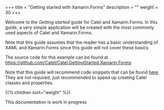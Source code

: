 +++
title = "Getting started with Xamarin.Forms" 
description = ""
weight = 30
+++

Welcome to the *Getting started* guide for Catel and Xamarin.Forms. In this guide, a very simple application will be created with the most commonly used aspects of Catel and Xamarin.Forms.

Note that this guide assumes that the reader has a basic understanding of XAML and Xamarin.Forms since this guide will not cover these basics

The source code for this example can be found at <https://github.com/Catel/Catel.GettingStarted.Xamarin.Forms>

Note that this guide will recommend code snippets that can be found [here](http://www.catelproject.com/downloads/general-files/). They are not required, just recommended to speed up creating Catel classes and properties.

{{% children sort="weight" %}}

This documentation is work in progress

